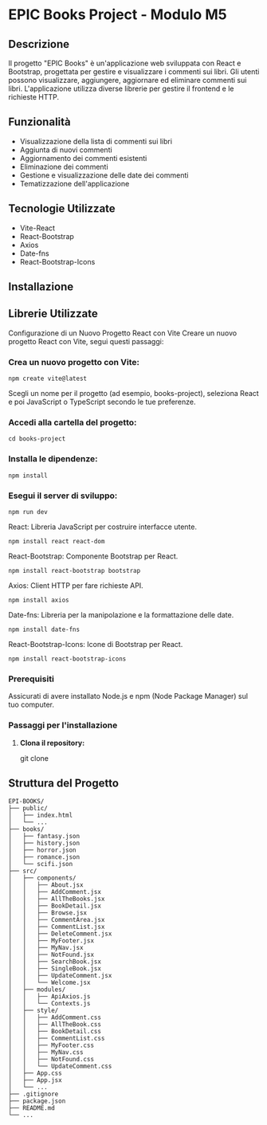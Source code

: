 # EPIC Books Project - Modulo M5

## Descrizione

Il progetto "EPIC Books" è un'applicazione web sviluppata con React e Bootstrap, progettata per gestire e visualizzare i commenti sui libri.
Gli utenti possono visualizzare, aggiungere, aggiornare ed eliminare commenti sui libri.
L'applicazione utilizza diverse librerie per gestire il frontend e le richieste HTTP.

## Funzionalità

* Visualizzazione della lista di commenti sui libri
* Aggiunta di nuovi commenti
* Aggiornamento dei commenti esistenti
* Eliminazione dei commenti
* Gestione e visualizzazione delle date dei commenti
* Tematizzazione dell'applicazione

## Tecnologie Utilizzate

* Vite-React
* React-Bootstrap
* Axios
* Date-fns
* React-Bootstrap-Icons


## Installazione

## Librerie Utilizzate

Configurazione di un Nuovo Progetto React con Vite
Creare un nuovo progetto React con Vite, segui questi passaggi:

### Crea un nuovo progetto con Vite:


```
npm create vite@latest
```
Scegli un nome per il progetto (ad esempio, books-project), seleziona React e poi JavaScript o TypeScript secondo le tue preferenze.

### Accedi alla cartella del progetto:

```
cd books-project
```
### Installa le dipendenze:

```
npm install
```
### Esegui il server di sviluppo:

```
npm run dev
```

React: Libreria JavaScript per costruire interfacce utente.

```
npm install react react-dom
```

React-Bootstrap: Componente Bootstrap per React.

```
npm install react-bootstrap bootstrap
```

Axios: Client HTTP per fare richieste API.

```
npm install axios
```

Date-fns: Libreria per la manipolazione e la formattazione delle date.

```
npm install date-fns
```

React-Bootstrap-Icons: Icone di Bootstrap per React.

```
npm install react-bootstrap-icons
```

### Prerequisiti

Assicurati di avere installato Node.js e npm (Node Package Manager) sul tuo computer.

### Passaggi per l'installazione

1. **Clona il repository:**

   
   git clone 


## Struttura del Progetto

```
EPI-BOOKS/
├── public/
│   ├── index.html
│   └── ...
├── books/
│   ├── fantasy.json
│   ├── history.json
│   ├── horror.json
│   ├── romance.json
│   └── scifi.json
├── src/
│   ├── components/
│   │   ├── About.jsx
│   │   ├── AddComment.jsx
│   │   ├── AllTheBooks.jsx
│   │   ├── BookDetail.jsx
│   │   ├── Browse.jsx
│   │   ├── CommentArea.jsx
│   │   ├── CommentList.jsx
│   │   ├── DeleteComment.jsx
│   │   ├── MyFooter.jsx
│   │   ├── MyNav.jsx
│   │   ├── NotFound.jsx
│   │   ├── SearchBook.jsx
│   │   ├── SingleBook.jsx
│   │   ├── UpdateComment.jsx
│   │   └── Welcome.jsx
│   ├── modules/
│   │   ├── ApiAxios.js
│   │   └── Contexts.js
│   ├── style/
│   │   ├── AddComment.css
│   │   ├── AllTheBook.css
│   │   ├── BookDetail.css
│   │   ├── CommentList.css
│   │   ├── MyFooter.css
│   │   ├── MyNav.css
│   │   ├── NotFound.css
│   │   └── UpdateComment.css
│   ├── App.css
│   ├── App.jsx
│   └── ...
├── .gitignore
├── package.json
├── README.md
└── ...
```
